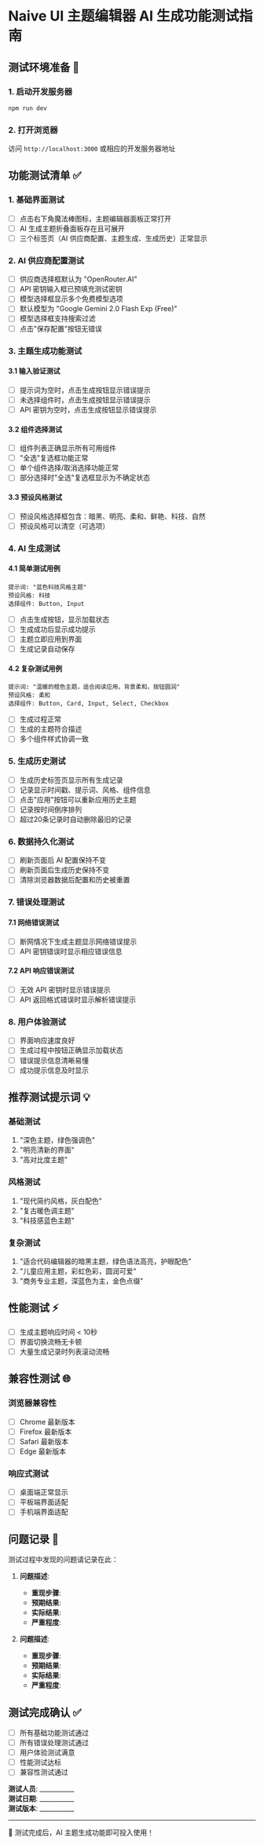 # Naive UI 主题编辑器 AI 生成功能测试指南

## 测试环境准备 🧪

### 1. 启动开发服务器
```bash
npm run dev
```

### 2. 打开浏览器
访问 `http://localhost:3000` 或相应的开发服务器地址

## 功能测试清单 ✅

### 1. 基础界面测试

- [ ] 点击右下角魔法棒图标，主题编辑器面板正常打开
- [ ] AI 生成主题折叠面板存在且可展开
- [ ] 三个标签页（AI 供应商配置、主题生成、生成历史）正常显示

### 2. AI 供应商配置测试

- [ ] 供应商选择框默认为 "OpenRouter.AI"
- [ ] API 密钥输入框已预填充测试密钥
- [ ] 模型选择框显示多个免费模型选项
- [ ] 默认模型为 "Google Gemini 2.0 Flash Exp (Free)"
- [ ] 模型选择框支持搜索过滤
- [ ] 点击"保存配置"按钮无错误

### 3. 主题生成功能测试

#### 3.1 输入验证测试
- [ ] 提示词为空时，点击生成按钮显示错误提示
- [ ] 未选择组件时，点击生成按钮显示错误提示
- [ ] API 密钥为空时，点击生成按钮显示错误提示

#### 3.2 组件选择测试
- [ ] 组件列表正确显示所有可用组件
- [ ] "全选"复选框功能正常
- [ ] 单个组件选择/取消选择功能正常
- [ ] 部分选择时"全选"复选框显示为不确定状态

#### 3.3 预设风格测试
- [ ] 预设风格选择框包含：暗黑、明亮、柔和、鲜艳、科技、自然
- [ ] 预设风格可以清空（可选项）

### 4. AI 生成测试

#### 4.1 简单测试用例
```
提示词: "蓝色科技风格主题"
预设风格: 科技
选择组件: Button, Input
```

- [ ] 点击生成按钮，显示加载状态
- [ ] 生成成功后显示成功提示
- [ ] 主题立即应用到界面
- [ ] 生成记录自动保存

#### 4.2 复杂测试用例
```
提示词: "温暖的橙色主题，适合阅读应用，背景柔和，按钮圆润"
预设风格: 柔和
选择组件: Button, Card, Input, Select, Checkbox
```

- [ ] 生成过程正常
- [ ] 生成的主题符合描述
- [ ] 多个组件样式协调一致

### 5. 生成历史测试

- [ ] 生成历史标签页显示所有生成记录
- [ ] 记录显示时间戳、提示词、风格、组件信息
- [ ] 点击"应用"按钮可以重新应用历史主题
- [ ] 记录按时间倒序排列
- [ ] 超过20条记录时自动删除最旧的记录

### 6. 数据持久化测试

- [ ] 刷新页面后 AI 配置保持不变
- [ ] 刷新页面后生成历史保持不变
- [ ] 清除浏览器数据后配置和历史被重置

### 7. 错误处理测试

#### 7.1 网络错误测试
- [ ] 断网情况下生成主题显示网络错误提示
- [ ] API 密钥错误时显示相应错误信息

#### 7.2 API 响应错误测试
- [ ] 无效 API 密钥时显示错误提示
- [ ] API 返回格式错误时显示解析错误提示

### 8. 用户体验测试

- [ ] 界面响应速度良好
- [ ] 生成过程中按钮正确显示加载状态
- [ ] 错误提示信息清晰易懂
- [ ] 成功提示信息及时显示

## 推荐测试提示词 💡

### 基础测试
1. "深色主题，绿色强调色"
2. "明亮清新的界面"
3. "高对比度主题"

### 风格测试
1. "现代简约风格，灰白配色"
2. "复古暖色调主题"
3. "科技感蓝色主题"

### 复杂测试
1. "适合代码编辑器的暗黑主题，绿色语法高亮，护眼配色"
2. "儿童应用主题，彩虹色彩，圆润可爱"
3. "商务专业主题，深蓝色为主，金色点缀"

## 性能测试 ⚡

- [ ] 生成主题响应时间 < 10秒
- [ ] 界面切换流畅无卡顿
- [ ] 大量生成记录时列表滚动流畅

## 兼容性测试 🌐

### 浏览器兼容性
- [ ] Chrome 最新版本
- [ ] Firefox 最新版本
- [ ] Safari 最新版本
- [ ] Edge 最新版本

### 响应式测试
- [ ] 桌面端正常显示
- [ ] 平板端界面适配
- [ ] 手机端界面适配

## 问题记录 📝

测试过程中发现的问题请记录在此：

1. **问题描述**: 
   - **重现步骤**: 
   - **预期结果**: 
   - **实际结果**: 
   - **严重程度**: 

2. **问题描述**: 
   - **重现步骤**: 
   - **预期结果**: 
   - **实际结果**: 
   - **严重程度**: 

## 测试完成确认 ✅

- [ ] 所有基础功能测试通过
- [ ] 所有错误处理测试通过
- [ ] 用户体验测试满意
- [ ] 性能测试达标
- [ ] 兼容性测试通过

**测试人员**: ___________  
**测试日期**: ___________  
**测试版本**: ___________  

---

🎉 测试完成后，AI 主题生成功能即可投入使用！
